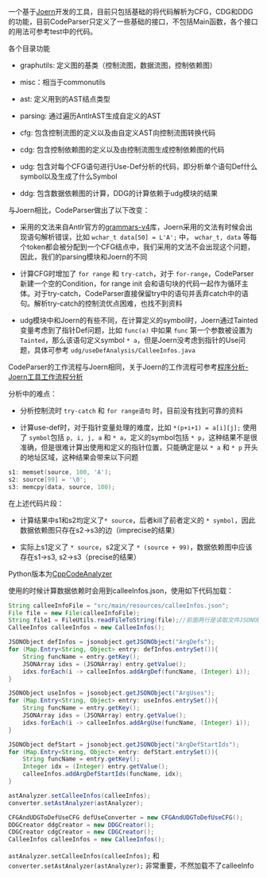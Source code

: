 
一个基于[Joern](https://github.com/octopus-platform/joern)开发的工具，目前只包括基础的将代码解析为CFG，CDG和DDG的功能，目前CodeParser只定义了一些基础的接口，不包括Main函数，各个接口的用法可参考test中的代码。


各个目录功能

- graphutils: 定义图的基类（控制流图，数据流图，控制依赖图）

- misc：相当于commonutils

- ast: 定义用到的AST结点类型

- parsing: 通过遍历AntlrAST生成自定义的AST

- cfg: 包含控制流图的定义以及由自定义AST向控制流图转换代码

- cdg: 包含控制依赖图的定义以及由控制流图生成控制依赖图的代码

- udg: 包含对每个CFG语句进行Use-Def分析的代码，即分析单个语句Def什么symbol以及生成了什么Symbol

- ddg: 包含数据依赖图的计算，DDG的计算依赖于udg模块的结果


与Joern相比，CodeParser做出了以下改变：

- 采用的文法来自Antlr官方的[grammars-v4](https://github.com/antlr/grammars-v4)库，Joern采用的文法有时候会出现语句解析错误，比如 `wchar_t data[50] = L'A';` 中， `wchar_t, data` 等每个token都会被分配到一个CFG结点中，我们采用的文法不会出现这个问题，因此，我们的parsing模块和Joern的不同

- 计算CFG时增加了 `for range` 和 `try-catch`，对于 `for-range`，CodeParser新建一个空的Condition，for range init 会和语句块的代码一起作为循环主体。对于try-catch，CodeParser直接保留try中的语句并丢弃catch中的语句。解析try-catch的控制流优点困难，也找不到资料

- udg模块中和Joern的有些不同，在计算定义的symbol时，Joern通过Tainted变量考虑到了指针Def问题，比如 `func(a)` 中如果 `func` 第一个参数被设置为 `Tainted`，那么该语句定义symbol `* a`，但是Joern没考虑到指针的Use问题，具体可参考 `udg/useDefAnalysis/CalleeInfos.java`


CodeParser的工作流程与Joern相同，关于Joern的工作流程可参考[程序分析-Joern工具工作流程分析](https://blog.csdn.net/qq_44370676/article/details/125089161)


分析中的难点：

- 分析控制流时 `try-catch` 和 `for range语句` 时，目前没有找到可靠的资料

- 计算use-def时，对于指针变量处理的难度，比如 `*(p+i+1) = a[i][j];` 使用了 `symbol`包括 `p, i, j, a` 和 `* a`，定义的symbol包括 `* p`，这种结果不是很准确，但是很难计算出使用和定义的指针位置，只能确定是以 `* a` 和 `* p` 开头的地址区域，这种结果会带来以下问题

```cpp
s1: memset(source, 100, 'A');
s2: source[99] = '\0';
s3: memcpy(data, source, 100);
```

在上述代码片段：

- 计算结果中s1和s2均定义了`* source`，后者kill了前者定义的 `* symbol`，因此数据依赖图只存在s2->s3的边（imprecise的结果）

- 实际上s1定义了 `* source`，s2定义了 `* (source + 99)`，数据依赖图中应该存在s1->s3, s2->s3（precise的结果）


Python版本为[CppCodeAnalyzer](https://github.com/for-just-we/CppCodeAnalyzer)

使用的时候计算数据依赖时会用到calleeInfos.json，使用如下代码加载：

```java
String calleeInfoFile = "src/main/resources/calleeInfos.json";
File file = new File(calleeInfoFile);
String file1 = FileUtils.readFileToString(file);//前面两行是读取文件JSONObject jsonobject = JSON.parseObject(file1);
CalleeInfos calleeInfos = new CalleeInfos();

JSONObject defInfos = jsonobject.getJSONObject("ArgDefs");
for (Map.Entry<String, Object> entry: defInfos.entrySet()){
    String funcName = entry.getKey();
    JSONArray idxs = (JSONArray) entry.getValue();
    idxs.forEach(i -> calleeInfos.addArgDef(funcName, (Integer) i));
}

JSONObject useInfos = jsonobject.getJSONObject("ArgUses");
for (Map.Entry<String, Object> entry: useInfos.entrySet()){
    String funcName = entry.getKey();
    JSONArray idxs = (JSONArray) entry.getValue();
    idxs.forEach(i -> calleeInfos.addArgUse(funcName, (Integer) i));
}

JSONObject defStart = jsonobject.getJSONObject("ArgDefStartIds");
for (Map.Entry<String, Object> entry: defStart.entrySet()){
    String funcName = entry.getKey();
    Integer idx = (Integer) entry.getValue();
    calleeInfos.addArgDefStartIds(funcName, idx);
}

astAnalyzer.setCalleeInfos(calleeInfos);
converter.setAstAnalyzer(astAnalyzer);

CFGAndUDGToDefUseCFG defUseConverter = new CFGAndUDGToDefUseCFG();
DDGCreator ddgCreator = new DDGCreator();
CDGCreator cdgCreator = new CDGCreator();
CalleeInfos calleeInfos = new CalleeInfos();
```

`astAnalyzer.setCalleeInfos(calleeInfos);` 和 `converter.setAstAnalyzer(astAnalyzer);` 非常重要，不然加载不了calleeInfo
